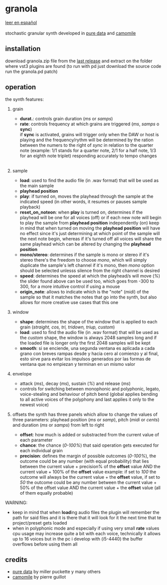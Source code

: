 


# granola
[leer en español](https://github.com/teaecetyrannis/granola/blob/main/README.md)
<br><br>
stochastic granular synth developed in [pure data](https://github.com/pure-data/pure-data) and [camomile](https://github.com/pierreguillot/Camomile)


## installation
download granola.zip file from the [last release](https://github.com/teaecetyrannis/granola/releases/tag/v1.0) and extract on the folder where vst3 plugins are found (to run 
with pd just download the source code run the granola.pd patch)

## operation
the synth features:

1. grain
	- **durat.**: controls grain duration (*ms* or *samps*)
	- **rate**: controls frequency at which grains are triggered (*ms*, *samps* o **sync**)
	<br>if **sync** is activated, grains will trigger only when the DAW or host is playing and the frequency/rythm will be determined by the ration between the numers to the right 
    of *sync* in relation to the quarter note (example: 1/1 stands for a quarter note, 2/1 for a half note, 1/3 for an eighth note triplet) responding accurately to tempo 
    changes
    <br>
2. sample
	- **load**: used to find the audio file (in .wav format) that will be used as the main sample
	- **playhead position**
	- **play**: if turned on, moves the playhead through the sample at the indicated speed (in other words, it resumes or pauses sample playback)
	- **reset_on_noteon**: when **play** is turned on, determines if the playhead will be one for all voices (off) or if each new note will begin to play the sample from **playhead position** independently (on)
	keep in mind that when turned on moving the **playhead position** will have no effect since it's just determining at which point of the sample will the next note begin, whereas if it's turned off all voices will share the same playhead which can be altered by changing the **playhead position**
	- **mono/stereo**: determines if the sample is mono or stereo
	if it's stereo there's the freedom to choose *mono*, which will simply duplicate the sample's left channel
	if it's mono, then *mono* option should be selected unlesss silence from the right channel is desired
	- **speed**: determines the speed at which the playhead/s will move (*%*)
	the slider found above can be used too, which goes from -300 to 300, for a more intuitive control if using a mouse
	- **origin_note**: allows to indicate which is the "note" (*midi*) of the sample so that it matches the notes that go into the synth, but also allows for more creative use cases that this one

3. window
	- **shape**: determines the shape of the window that is applied to each grain (*straight, cos, tri, tridown, triup, custom*)
	- **load**: used to find the audio file (in .wav format) that will be used as the *custom* shape, the window is always 2048 samples long and if the loaded file is longer only the first 2048 samples will be kept
	- **smooth**: si se enciende, una segunda ventana es aplicada a cada grano con breves rampas desde y hacia cero al comienzo y al final, esto sirve para evitar los impulsos generados por las formas de ventana que no empiezan y terminan en un mismo valor

4. envelope
	- attack (*ms*), decay (*ms*), sustain (*%*) and release (*ms*)
	- controls for switching between monophonic and polyphonic, legato, voice-stealing and behaviour of pitch bend (global applies bending to all active voices of the polyphony and last applies it only to the newest voice)

5. offsets
  the synth has three panels which allow to change the values of three parameters: playhead position (*ms* or *samp*), pitch (*midi* or *cents*) and duration (*ms* or *samps*) from left to right
	- **offset**: how much is added or substracted from the current value of each parameter
	- **chance**: the chance (*0-100%*) that said operation gets executed for each individual grain
	- **precision**: defines the margin of possible outcomes (*0-100%*), the outcome could be any number (with equal probability) that lies between the current value + precision% of the **offset** value AND the current value + 100% of the **offset** value
	example: if set to *100* the outcome will always be the current value + the **offset** value, if set to *50* the outcome could be any number between the current value + 50% of the offset value AND the current value + the **offset** value (all of them equally probable)

WARNING:
- keep in mind that when **load**ing audio files the plugin will remember the path for said files and it is there that it will look for it the next time that te project/preset gets loaded
- when in polyphonic mode and especially if using very small **rate** values cpu usage may increase quite a bit with each voice, technically it allows up to 16 voices but in the pc i develop with (i5-4440) the buffer overflows before using them all

## credits
- [pure data](https://github.com/pure-data/pure-data) by miller puckette y many others
- [camomile](https://github.com/pierreguillot/Camomile) by pierre guillot
